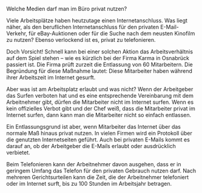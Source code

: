 Welche Medien darf man im Büro privat nutzen?

Viele Arbeitsplätze haben heutzutage einen Internetanschluss. Was liegt näher, als den beruflichen Internetanschluss für den privaten E-Mail-Verkehr, für eBay-Auktionen oder für die Suche nach dem neusten Kinofilm zu nutzen? Ebenso verlockend ist es, privat zu telefonieren.

  

Doch Vorsicht! Schnell kann bei einer solchen Aktion das Arbeitsverhältnis auf dem Spiel stehen – wie es kürzlich bei der Firma Karma in Osnabrück passiert ist. Die Firma prüft zurzeit die Entlassung von 60 Mitarbeitern. Die Begründung für diese Maßnahme lautet: Diese Mitarbeiter haben während ihrer Arbeitszeit im Internet gesurft.

  

Aber was ist am Arbeitsplatz erlaubt und was nicht? Wenn der Arbeitgeber das Surfen verboten hat und es eine entsprechende Vereinbarung mit dem Arbeitnehmer gibt, dürfen die Mitarbeiter nicht im Internet surfen. Wenn es kein offizielles Verbot gibt und der Chef weiß, dass die Mitarbeiter privat im Internet surfen, dann kann man die Mitarbeiter nicht so einfach entlassen.

  

Ein Entlassungsgrund ist aber, wenn Mitarbeiter das Internet über das normale Maß hinaus privat nutzen. In vielen Firmen wird ein Protokoll über die genutzten Internetseiten geführt. Auch bei privaten E-Mails kommt es darauf an, ob der Arbeitgeber die E-Mails erlaubt oder ausdrücklich verbietet.

  

Beim Telefonieren kann der Arbeitnehmer davon ausgehen, dass er in geringem Umfang das Telefon für den privaten Gebrauch nutzen darf. Nach mehreren Gerichtsurteilen kann die Zeit, die der Arbeitnehmer telefoniert oder im Internet surft, bis zu 100 Stunden im Arbeitsjahr betragen.